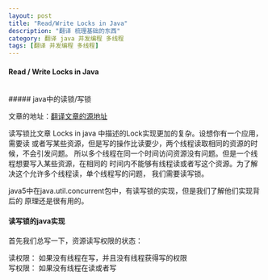 ```yaml
---
layout: post
title: "Read/Write Locks in Java"
description: "翻译 梳理基础的东西"
category: 翻译 java 并发编程 多线程
tags: [翻译 并发编程 多线程]
---
```

#### Read / Write Locks in Java
<br/>
##### java中的读锁/写锁
<br/>

文章的地址：[翻译文章的源地址](http://tutorials.jenkov.com/java-concurrency/read-write-locks.html)
<br/>

读写锁比文章 Locks in java 中描述的Lock实现更加的复杂。设想你有一个应用，需要读
或者写某些资源，但是写的操作比读要少，两个线程读取相同的资源的时候，不会引发问题。
所以多个线程在同一个时间访问资源没有问题。但是一个线程想要写入某些资源，在相同的
时间内不能够有线程读或者写这个资源。为了解决这个允许多个线程读，单个线程写的问题，
我们需要读写锁。   

java5中在java.util.concurrent包中，有读写锁的实现，但是我们了解他们实现背后的
原理还是很有用的。   


#### 读写锁的java实现

首先我们总写一下，资源读写权限的状态：   

读权限： 如果没有线程在写，并且没有线程获得写的权限      
写权限： 如果没有线程在读或者写     





























